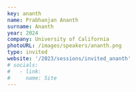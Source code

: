 ```yaml
---
key: ananth 
name: Prabhanjan Ananth
surname: Ananth
year: 2024
company: University of California
photoURL: /images/speakers/ananth.png
type: invited
website: '/2023/sessions/invited_ananth'
# socials:
#   - link: 
#     name: Site
---
```

